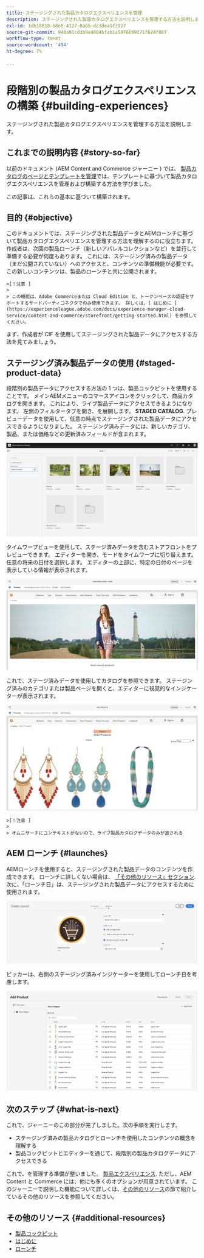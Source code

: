 ```yaml
---
title: ステージングされた製品カタログエクスペリエンスを管理
description: ステージングされた製品カタログエクスペリエンスを管理する方法を説明します。
exl-id: 1db18818-b8e0-4127-8a65-dc3dea1f2927
source-git-commit: 940a01cd3b9e4804bfab1a5970699271f624f087
workflow-type: tm+mt
source-wordcount: '494'
ht-degree: 7%

---
```


# 段階別の製品カタログエクスペリエンスの構築 {#building-experiences}

ステージングされた製品カタログエクスペリエンスを管理する方法を説明します。

## これまでの説明内容 {#story-so-far}

以前のドキュメント (AEM Content and Commerce ジャーニー ) では、 [製品カタログのページとテンプレートを管理](catalog-templates.md)では、テンプレートに基づいて製品カタログエクスペリエンスを管理および構築する方法を学びました。

この記事は、これらの基本に基づいて構築されます。

## 目的 {#objective}

このドキュメントでは、ステージングされた製品データとAEMローンチに基づいて製品カタログエクスペリエンスを管理する方法を理解するのに役立ちます。 作成者は、次回の製品ローンチ（新しいアパレルコレクションなど）を並行して準備する必要が何度もあります。 これには、ステージング済みの製品データ（まだ公開されていない）へのアクセスと、コンテンツの準備機能が必要です。 この新しいコンテンツは、製品のローンチと共に公開されます。

    >[！注意 ]
    >
    > この機能は、Adobe Commerceまたは Cloud Edition と、トークンベースの認証をサポートするサードパーティコネクタでのみ使用できます。 詳しくは、[ はじめに ](https://experienceleague.adobe.com/docs/experience-manager-cloud-service/content-and-commerce/storefront/getting-started.html) を参照してください。

まず、作成者が CIF を使用してステージングされた製品データにアクセスする方法を見てみましょう。

## ステージング済み製品データの使用 {#staged-product-data}

段階別の製品データにアクセスする方法の 1 つは、製品コックピットを使用することです。 メインAEMメニューのコマースアイコンをクリックして、商品カタログを開きます。 これにより、ライブ製品データにアクセスできるようになります。 左側のフィルタータブを開き、を展開します。 **STAGED CATALOG**. プレビューデータを使用して、任意の時点でステージングされた製品データにアクセスできるようになりました。 ステージング済みデータには、新しいカテゴリ、製品、または価格などの更新済みフィールドが含まれます。

![舞台コックピット](assets/staged-cockpit.png)

タイムワープビューを使用して、ステージ済みデータを含むストアフロントをプレビューできます。 エディターを開き、モードをタイムワープに切り替えます。 任意の将来の日付を選択します。 エディターの上部に、特定の日付のページを表示している情報が表示されます。

![ステージタイムワープ](assets/staged-timewarp.png)

これで、ステージ済みデータを使用してカタログを参照できます。 ステージング済みのカテゴリまたは製品ページを開くと、エディターに視覚的なインジケーターが表示されます。

![ステージ plp](assets/staged-plp.png)

    >[！注意 ]
    >
    > オムニサーチにコンテキストがないので、ライブ製品カタログデータのみが返される

## AEM ローンチ {#launches}

AEMローンチを使用すると、ステージングされた製品データのコンテンツを作成できます。 ローンチに詳しくない場合は、 [「その他のリソース」セクション](#additional-resources). 次に、「ローンチ日」は、ステージングされた製品データにアクセスするために使用されます。

![ステージの立ち上げ](assets/staged-launch.png)

ピッカーは、右側のステージング済みインジケーターを使用してローンチ日を考慮します。

![ステージピッカー](assets/staged-picker.png)

## 次のステップ {#what-is-next}

これで、ジャーニーのこの部分が完了しました。次の手順を実行します。

* ステージング済みの製品カタログとローンチを使用したコンテンツの概念を理解する
* 製品コックピットとエディターを通じて、段階別の製品カタログデータにアクセスできる

これで、を管理する準備が整いました。 [製品エクスペリエンス](product-experience-management.md). ただし、AEM Content と Commerce には、他にも多くのオプションが用意されています。 このジャーニーで説明した機能について詳しくは、[その他のリソース](#additional-resources)の節で紹介しているその他のリソースを参照してください。

## その他のリソース {#additional-resources}

* [製品コックピット](/help/commerce-cloud/authoring/product-cockpit.md)
* [はじめに](/help/commerce-cloud/getting-started.md)
* [ローンチ ](/help/sites-cloud/authoring/launches/overview.md)
